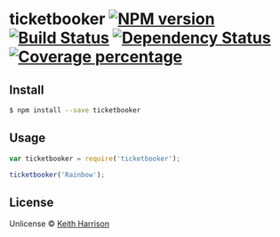 # ticketbooker [![NPM version][npm-image]][npm-url] [![Build Status][travis-image]][travis-url] [![Dependency Status][daviddm-image]][daviddm-url] [![Coverage percentage][coveralls-image]][coveralls-url]
> 


## Install

```sh
$ npm install --save ticketbooker
```


## Usage

```js
var ticketbooker = require('ticketbooker');

ticketbooker('Rainbow');
```

## License

Unlicense © [Keith Harrison]()


[npm-image]: https://badge.fury.io/js/ticketbooker.svg
[npm-url]: https://npmjs.org/package/ticketbooker
[travis-image]: https://travis-ci.org//ticketbooker.svg?branch=master
[travis-url]: https://travis-ci.org//ticketbooker
[daviddm-image]: https://david-dm.org//ticketbooker.svg?theme=shields.io
[daviddm-url]: https://david-dm.org//ticketbooker
[coveralls-image]: https://coveralls.io/repos//ticketbooker/badge.svg
[coveralls-url]: https://coveralls.io/r//ticketbooker
